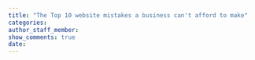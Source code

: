 ```yaml
---
title: "The Top 10 website mistakes a business can't afford to make"
categories:
author_staff_member:
show_comments: true
date:
---
```

